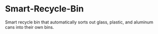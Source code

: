 # Smart-Recycle-Bin
Smart recycle bin that automatically sorts out glass, plastic, and aluminum cans into their own bins.
